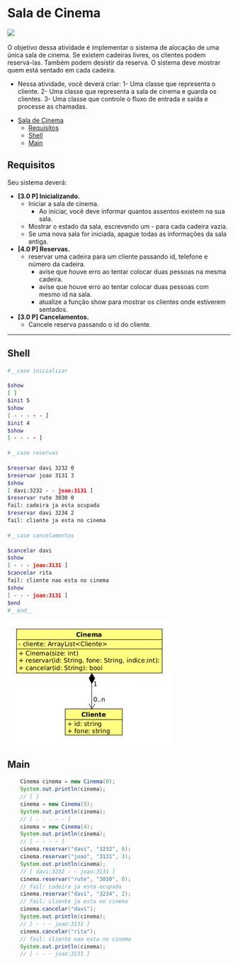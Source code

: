# Sala de Cinema
![](figura.jpg)


O objetivo dessa atividade é implementar o sistema de alocação de uma única sala de cinema. Se existem cadeiras livres, os clientes podem reservá-las. Também podem desistir da reserva. O sistema deve mostrar quem está sentado em cada cadeira.

- Nessa atividade, você deverá criar:
1- Uma classe que representa o cliente.
2- Uma classe que representa a sala de cinema e guarda os clientes.
3- Uma classe que controle o fluxo de entrada e saída e processe as chamadas.

<!--TOC_BEGIN-->
- [Sala de Cinema](#sala-de-cinema)
  - [Requisitos](#requisitos)
  - [Shell](#shell)
  - [Main](#main)

<!--TOC_END-->
## Requisitos
Seu sistema deverá:

- **[3.0 P] Inicializando.** 
    - Iniciar a sala de cinema. 
        - Ao iniciar, você deve informar quantos assentos existem na sua sala.
    - Mostrar o estado da sala, escrevendo um - para cada cadeira vazia.
    - Se uma nova sala for iniciada, apague todas as informações da sala antiga.
- **[4.0 P] Reservas.** 
    - reservar uma cadeira para um cliente passando id, telefone e número da cadeira.
        - avise que houve erro ao tentar colocar duas pessoas na mesma cadeira.
        - avise que houve erro ao tentar colocar duas pessoas com mesmo id na sala.
        - atualize a função show para mostrar os clientes onde estiverem sentados.
- **[3.0 P] Cancelamentos.** 
    - Cancele reserva passando o id do cliente.

***

## Shell

```bash
#__case inicializar

$show
[ ]
$init 5
$show
[ - - - - - ]
$init 4
$show
[ - - - - ]

#__case reservas

$reservar davi 3232 0
$reservar joao 3131 3
$show
[ davi:3232 - - joao:3131 ]
$reservar rute 3030 0
fail: cadeira ja esta ocupada
$reservar davi 3234 2
fail: cliente ja esta no cinema

#__case cancelamentos

$cancelar davi
$show
[ - - - joao:3131 ]
$cancelar rita
fail: cliente nao esta no cinema
$show
[ - - - joao:3131 ]
$end
#__end__
```
![](diagrama.png)

## Main

```java
    Cinema cinema = new Cinema(0);
    System.out.println(cinema);
    // [ ]
    cinema = new Cinema(5);
    System.out.println(cinema);
    // [ - - - - - ]
    cinema = new Cinema(4);
    System.out.println(cinema);
    // [ - - - - ]
    cinema.reservar("davi", "3232", 0);
    cinema.reservar("joao", "3131", 3);
    System.out.println(cinema);
    // [ davi:3232 - - joao:3131 ]
    cinema.reservar("rute", "3030", 0);
    // fail: cadeira ja esta ocupada
    cinema.reservar("davi", "3234", 2);
    // fail: cliente ja esta no cinema
    cinema.cancelar("davi");
    System.out.println(cinema);
    // [ - - - joao:3131 ]
    cinema.cancelar("rita");
    // fail: cliente nao esta no cinema
    System.out.println(cinema);
    // [ - - - joao:3131 ]
```
















